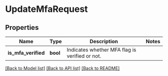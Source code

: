 # UpdateMfaRequest

## Properties
Name | Type | Description | Notes
------------ | ------------- | ------------- | -------------
**is_mfa_verified** | **bool** | Indicates whether MFA flag is verified or not. | 

[[Back to Model list]](../README.md#documentation-for-models) [[Back to API list]](../README.md#documentation-for-api-endpoints) [[Back to README]](../README.md)

